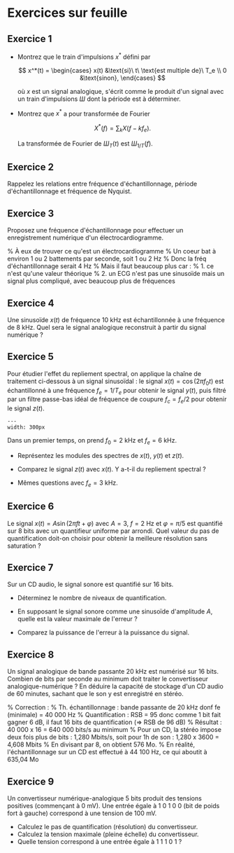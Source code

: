 # Exercices sur feuille


## Exercice 1

* Montrez que le train d'impulsions $x^*$ défini par
  
  $$
  x^*(t) =
  \begin{cases}
  x(t) &\text{si}\ t\ \text{est multiple de}\ T_e \\
  0    &\text{sinon},
  \end{cases}
  $$
  
  où $x$ est un signal analogique, s'écrit comme le produit d'un signal avec un train d'impulsions $Ш$ dont la période est à déterminer.
  
* Montrez que $x^*$ a pour transformée de Fourier
  
  $$
  X^*(f) = \sum_k X(f-kf_e).
  $$
  
  La transformée de Fourier de $Ш_T(t)$ est $Ш_{1/T}(f)$.
  

## Exercice 2

Rappelez les relations entre fréquence d'échantillonnage, période d'échantillonnage et fréquence de Nyquist.


## Exercice 3

Proposez une fréquence d'échantillonnage pour effectuer un enregistrement numérique d'un électrocardiogramme.

% À eux de trouver ce qu'est un électrocardiogramme
% Un coeur bat à environ 1 ou 2 battements par seconde, soit 1 ou 2 Hz
% Donc la fréq d'échantillonnage serait 4 Hz
% Mais il faut beaucoup plus car :
%       1. ce n'est qu'une valeur théorique
%       2. un ECG n'est pas une sinusoïde mais un signal plus compliqué, avec beaucoup plus de fréquences


## Exercice 4
<!-- Source : Prandoni, exo 9.6 -->

Une sinusoïde $x(t)$ de fréquence 10 kHz est échantillonnée à une fréquence de 8 kHz.
Quel sera le signal analogique reconstruit à partir du signal numérique ?


## Exercice 5

Pour étudier l'effet du repliement spectral, on applique la chaîne de traitement ci-dessous à un signal sinusoïdal :
le signal $x(t) = \cos(2\pi f_0 t)$ est échantillonné à une fréquence $f_e=1/T_e$ pour obtenir le signal $y(t)$,
puis filtré par un filtre passe-bas idéal de fréquence de coupure $f_c = f_e/2$ pour obtenir le signal $z(t)$.

```{figure} aliasing.png
---
width: 300px
```

Dans un premier temps, on prend $f_0=2$ kHz et $f_e=6$ kHz.

* Représentez les modules des spectres de $x(t)$, $y(t)$ et $z(t)$.

* Comparez le signal $z(t)$ avec $x(t)$.
  Y a-t-il du repliement spectral ?

* Mêmes questions avec $f_e = 3$ kHz.


## Exercice 6

Le signal $x(t) = A \sin(2 \pi f t + \varphi)$ avec $A=3$, $f=2$ Hz et $\varphi=\pi/5$
est quantifié sur 8 bits avec un quantifieur uniforme par arrondi.
Quel valeur du pas de quantification doit-on choisir pour obtenir la meilleure résolution sans saturation ?


## Exercice 7

Sur un CD audio, le signal sonore est quantifié sur 16 bits.

* Déterminez le nombre de niveaux de quantification.

* En supposant le signal sonore comme une sinusoïde d'amplitude $A$, quelle est la valeur maximale de l'erreur ?

* Comparez la puissance de l'erreur à la puissance du signal.

<!-- => 2^16 = 65536 niveaux 
Supposons l'amplitude max (crête à crête) de 2A :
xmax-xmin=2A => q=2A/2^16 = 1 15 10^-6 = q A2

Valeur max de lerreur : q/2 = 7,6 10^{-6} A2
Puissance de 'erreur : q^2/12 = 1,5 10^{-11} A^2 4
Puissance du'ne sinusoïde 'amplitude 2A :

$$
Px = \frac{A}{T}\int_T [A\sin(2\pi f t)\ dt
=\frac{} 1^2 \int \frac{1-\cos(4\pi ft)}{2} dt
= A^2/2T \int 1 dt - A^2/2T \int_T \©os(4\pi f t) dt
= A^2/2 - 0 = A^2/2
$$

différence importante ! -->


## Exercice 8

Un signal analogique de bande passante 20 kHz est numérisé sur 16 bits.
Combien de bits par seconde au minimum doit traiter le convertisseur analogique-numérique ?
En déduire la capacité de stockage d'un CD audio de 60 minutes, sachant que le son y est enregistré en stéréo.

% Correction :
% Th. échantillonnage : bande passante de 20 kHz donf fe (minimale) = 40 000 Hz
% Quantification : RSB = 95 donc comme 1 bit fait gagner 6 dB, il faut 16 bits de quantification (=> RSB de 96 dB)
% Résultat : 40 000 x 16 = 640 000 bits/s au minimum
% Pour un CD, la stéréo impose deux fois plus de bits : 1,280 Mbits/s, soit pour 1h de son : 1,280 x 3600 = 4,608 Mbits
% En divisant par 8, on obtient 576 Mo.
% En réalité, l'échantillonnage sur un CD est effectué à 44 100 Hz, ce qui aboutit à 635,04 Mo


## Exercice 9

<!-- Source : cours de C. Doignon -->

Un convertisseur numérique-analogique 5 bits produit des tensions positives (commençant à 0 mV).
Une entrée égale à 1 0 1 0 0 (bit de poids fort à gauche) correspond à une tension de 100 mV.

* Calculez le pas de quantification (résolution) du convertisseur.
* Calculez la tension maximale (pleine échelle) du convertisseur.
* Quelle tension correspond à une entrée égale à 1 1 1 0 1 ?

<!-- Correction :
  On a              & 0\,0\,0\,0\,0 & $0$  & $0$~mV \\
  et                & 1\,0\,1\,0\,0 & $20$ & $100$~mV. \\
  Donc              & 0\,0\,0\,0\,1 & $1$  & $100/20$ = $5$~mV. \\
  Par conséquent    & 1\,1\,1\,0\,1 & $29$ & $29 \times 5$ = $145$~mV \\
  et                & 1\,1\,1\,1\,1 & $31$ & $31 \times 5$ = $155$~mV. \\ -->